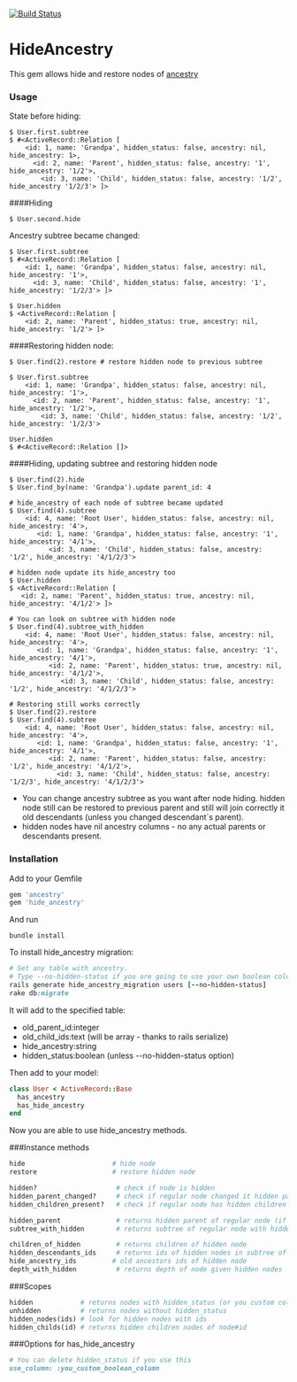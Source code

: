 [![Build Status](https://travis-ci.org/Dimkarodinz/hide_ancestry.svg?branch=master)](https://travis-ci.org/Dimkarodinz/hide_ancestry)
# HideAncestry
This gem allows hide and restore nodes of [ancestry](https://github.com/stefankroes/ancestry)

### Usage
State before hiding:
```
$ User.first.subtree
$ #<ActiveRecord::Relation [
    <id: 1, name: 'Grandpa', hidden_status: false, ancestry: nil, hide_ancestry: 1>,
      <id: 2, name: 'Parent', hidden_status: false, ancestry: '1', hide_ancestry: '1/2'>,
        <id: 3, name: 'Child', hidden_status: false, ancestry: '1/2', hide_ancestry '1/2/3'> ]>
```

####Hiding
```
$ User.second.hide
```

Ancestry subtree became changed:
```
$ User.first.subtree
$ #<ActiveRecord::Relation [
    <id: 1, name: 'Grandpa', hidden_status: false, ancestry: nil, hide_ancestry: '1'>,
      <id: 3, name: 'Child', hidden_status: false, ancestry: '1', hide_ancestry: '1/2/3'> ]>

$ User.hidden
$ <ActiveRecord::Relation [
    <id: 2, name: 'Parent', hidden_status: true, ancestry: nil, hide_ancestry: '1/2'> ]>
```

####Restoring hidden node:
```
$ User.find(2).restore # restore hidden node to previous subtree

$ User.first.subtree
    <id: 1, name: 'Grandpa', hidden_status: false, ancestry: nil, hide_ancestry: '1'>,
      <id: 2, name: 'Parent', hidden_status: false, ancestry: '1', hide_ancestry: '1/2'>,
        <id: 3, name: 'Child', hidden_status: false, ancestry: '1/2', hide_ancestry: '1/2/3'>

User.hidden
$ #<ActiveRecord::Relation []>
```

####Hiding, updating subtree and restoring hidden node
```
$ User.find(2).hide
$ User.find_by(name: 'Grandpa').update parent_id: 4

# hide_ancestry of each node of subtree became updated
$ User.find(4).subtree
    <id: 4, name: 'Root User', hidden_status: false, ancestry: nil, hide_ancestry: '4'>,
       <id: 1, name: 'Grandpa', hidden_status: false, ancestry: '1', hide_ancestry: '4/1'>,
          <id: 3, name: 'Child', hidden_status: false, ancestry: '1/2', hide_ancestry: '4/1/2/3'>

# hidden node update its hide_ancestry too
$ User.hidden
$ <ActiveRecord::Relation [
   <id: 2, name: 'Parent', hidden_status: true, ancestry: nil, hide_ancestry: '4/1/2'> ]>

# You can look on subtree with hidden node
$ User.find(4).subtree_with_hidden
    <id: 4, name: 'Root User', hidden_status: false, ancestry: nil, hide_ancestry: '4'>,
       <id: 1, name: 'Grandpa', hidden_status: false, ancestry: '1', hide_ancestry: '4/1'>,
          <id: 2, name: 'Parent', hidden_status: true, ancestry: nil, hide_ancestry: '4/1/2'>,
             <id: 3, name: 'Child', hidden_status: false, ancestry: '1/2', hide_ancestry: '4/1/2/3'>

# Restoring still works correctly
$ User.find(2).restore
$ User.find(4).subtree
    <id: 4, name: 'Root User', hidden_status: false, ancestry: nil, hide_ancestry: '4'>,
       <id: 1, name: 'Grandpa', hidden_status: false, ancestry: '1', hide_ancestry: '4/1'>,
          <id: 2, name: 'Parent', hidden_status: false, ancestry: '1/2', hide_ancestry: '4/1/2'>,
            <id: 3, name: 'Child', hidden_status: false, ancestry: '1/2/3', hide_ancestry: '4/1/2/3'>
```

+ You can change ancestry subtree as you want after node hiding. hidden node still can be restored to previous parent and still will join correctly it old descendants (unless you changed descendant`s parent).
+ hidden nodes have nil ancestry columns - no any actual parents or descendants present. 

### Installation
Add to your Gemfile
``` ruby
gem 'ancestry'
gem 'hide_ancestry'
```
And run
```
bundle install
```
To install hide_ancestry migration:
```ruby
# Set any table with ancestry.
# Type --no-hidden-status if you are going to use your own boolean column for hiding nodes
rails generate hide_ancestry_migration users [--no-hidden-status]
rake db:migrate
```
It will add to the specified table:
+ old_parent_id:integer
+ old_child_ids:text   (will be array - thanks to rails serialize)
+ hide_ancestry:string
+ hidden_status:boolean (unless --no-hidden-status option)

Then add to your model:
```ruby
class User < ActiveRecord::Base
  has_ancestry
  has_hide_ancestry
end
```
Now you are able to use hide_ancestry methods.

###Instance methods
```ruby
hide                      # hide node
restore                   # restore hidden node

hidden?                    # check if node is hidden
hidden_parent_changed?     # check if regular node changed it hidden parent
hidden_children_present?   # check if regular node has hidden children

hidden_parent              # returns hidden parent of regular node (if present)
subtree_with_hidden        # returns subtree of regular node with hidden nodes

children_of_hidden         # returns children of hidden node
hidden_descendants_ids     # returns ids of hidden nodes in subtree of regular node 
hide_ancestry_ids         # old ancestors ids of hidden node
depth_with_hidden          # returns depth of node given hidden nodes

```

###Scopes
```ruby
hidden            # returns nodes with hidden_status (or you custom column)
unhidden          # returns nodes without hidden_status
hidden_nodes(ids) # look for hidden nodes with ids
hidden_childs(id) # returns hidden children nodes of node#id

```

###Options for has_hide_ancestry
```ruby
# You can delete hidden_status if you use this
use_column: :you_custom_boolean_column
```